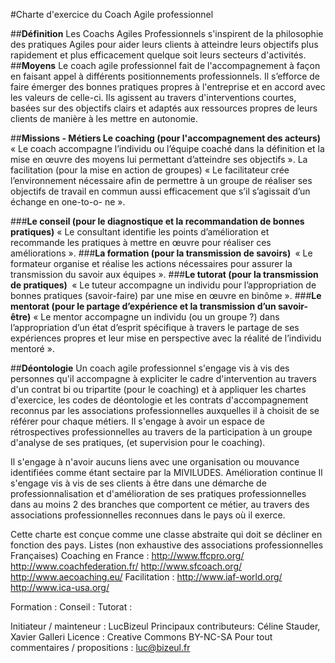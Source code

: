 #Charte d'exercice du Coach Agile professionnel


##**Définition**
Les Coachs Agiles Professionnels s'inspirent de la philosophie des pratiques Agiles pour aider leurs clients à 
atteindre leurs objectifs plus rapidement et plus efficacement quelque soit leurs secteurs d'activités.
##**Moyens**
Le coach agile professionnel fait de l'accompagnement à façon en faisant appel à différents positionnements professionnels. 
Il s’efforce de faire émerger des bonnes pratiques propres à l'entreprise et en accord avec les valeurs de celle-ci.
Ils agissent au travers d'interventions courtes, basées sur des objectifs clairs et adaptés aux ressources propres de leurs clients de manière à les mettre en autonomie.

##**Missions - Métiers Le coaching (pour l'accompagnement des acteurs)**
« Le coach accompagne l’individu ou l’équipe coaché dans la définition et la mise en œuvre des moyens lui permettant d’atteindre ses objectifs ».
La facilitation (pour la mise en action de groupes) « Le facilitateur crée l’environnement nécessaire afin de permettre à un groupe de réaliser ses objectifs de travail en commun aussi efficacement que s’il s’agissait d’un échange en one-to-o- ne ».

###**Le conseil (pour le diagnostique et la recommandation de bonnes pratiques)**
« Le consultant identifie les points d’amélioration et recommande les pratiques à mettre en œuvre pour réaliser ces améliorations ».
###**La formation (pour la transmission de savoirs) **
« Le formateur organise et réalise les actions nécessaires pour assurer la transmission du savoir aux équipes ».
###**Le tutorat (pour la transmission de pratiques) **
« Le tuteur accompagne un individu pour l’appropriation de bonnes pratiques (savoir-faire) par une mise en œuvre en binôme ».
###**Le mentorat (pour le partage d’expérience et la transmission d’un savoir-être)**
« Le mentor accompagne un individu (ou un groupe ?) dans l’appropriation d’un état d’esprit spécifique à travers 
le partage de ses expériences propres et leur mise en perspective avec la réalité de l’individu mentoré ».

##**Déontologie**
Un coach agile professionnel s'engage vis à vis des personnes qu'il accompagne à expliciter 
le cadre d'intervention au travers d'un contrat bi ou tripartite (pour le coaching) et à appliquer les chartes d'exercice, 
les codes de déontologie et les contrats d'accompagnement reconnus par les associations professionnelles auxquelles il à choisit de se référer pour chaque métiers.
Il s'engage à avoir un espace de rétrospectives professionnelles au travers de la participation à un groupe d'analyse de ses pratiques, (et supervision pour le coaching).

Il s'engage à n'avoir aucuns liens avec une organisation ou mouvance identifiées comme étant sectaire par la MIVILUDES.
Amélioration continue
Il s'engage vis à vis de ses clients à être dans une démarche de professionnalisation et d'amélioration de ses pratiques 
professionnelles dans au moins 2 des branches que comportent ce métier, au travers des associations professionnelles reconnues dans le pays où il exerce.


Cette charte est conçue comme une classe abstraite qui doit se décliner en fonction des pays.
Listes (non exhaustive des associations professionnelles Françaises) Coaching en France :
http://www.ffcpro.org/
http://www.coachfederation.fr/ 
http://www.sfcoach.org/ 
http://www.aecoaching.eu/
Facilitation : 
http://www.iaf-world.org/
http://www.ica-usa.org/

Formation : Conseil : Tutorat :


Initiateur / mainteneur : LucBizeul Principaux contributeurs: Céline Stauder, Xavier Galleri
Licence : Creative Commons BY-NC-SA Pour tout commentaires / propositions : luc@bizeul.fr


